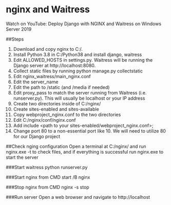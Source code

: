 # nginx and Waitress
Watch on YouTube: Deploy Django with NGINX and Waitress on Windows Server 2019

##Steps
1) Download and copy nginx to C:/.
2) Install Python 3.8 in C:/Python38 and install django, waitress
3) Edit ALLOWED_HOSTS in settings.py. Waitress will be running the Django server at http://localhost:8080.
4) Collect static files by running python manage.py collectstatic
5) Edit nginx_waitress/main_nginx.conf
6) Edit the server_name
7) Edit the path to /static (and /media if needed)
8) Edit proxy_pass to match the server running from Waitress (i.e. runserver.py). This will usually be localhost or your IP address
9) Create two directories inside of C:/nginx/
10) Create sites-enabled and sites-available
11) Copy webproject_nginx.conf to the two directories
12) Edit C:/nginx/conf/nginx.conf
13) Add include <path to your sites-enabled/webproject_nginx.conf>;
14) Change port 80 to a non-essential port like 10. We will need to utilize 80 for our Django project

##Check nging configuration
Open a terminal at C:/nginx/ and run nginx.exe -t to check files, and if everything is successful run nginx.exe to start the server

###Start waitress
python runserver.py

###Start nginx from CMD
start /B nginx

###Stop nginx from CMD
nginx -s stop

###Run server
Open a web browser and navigate to http://localhost
